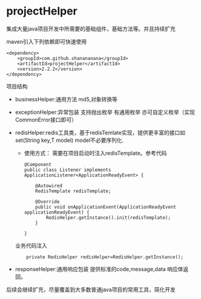 # projectHelper
集成大量java项目开发中所需要的基础组件，基础方法等。并且持续扩充

maven引入下列依赖即可快速使用

    <dependency>
        <groupId>com.github.shanananana</groupId>
        <artifactId>projectHelper</artifactId>
        <version>2.2.2</version>
    </dependency>
    
项目结构

 - businessHelper:通用方法 md5,对象转换等
 
 - exceptionHelper:异常包装 支持抛出枚举 有通用枚举 亦可自定义枚举（实现CommonError接口即可）   

 - redisHelper:redis工具类，基于redisTemlate实现，提供更丰富的接口如set(String key,T model) model不必要序列化.
           
      - 使用方式： 需要在项目启动时注入redisTemplate。参考代码
    
            @Component
            public class Listener implements ApplicationListener<ApplicationReadyEvent> {
            
                @Autowired
                RedisTemplate redisTemplate;
            
                @Override
                public void onApplicationEvent(ApplicationReadyEvent applicationReadyEvent) {
                    RedisHelper.getInstance().init(redisTemplate);
                }
            
            }

      业务代码注入
           
           private RedisHelper redisHelper=RedisHelper.getInstance();
 
 - responseHelper:通用响应包装 提供标准的code,message,data 响应体返回。
 
 后续会继续扩充，尽量覆盖到大多数普通java项目的常用工具，简化开发